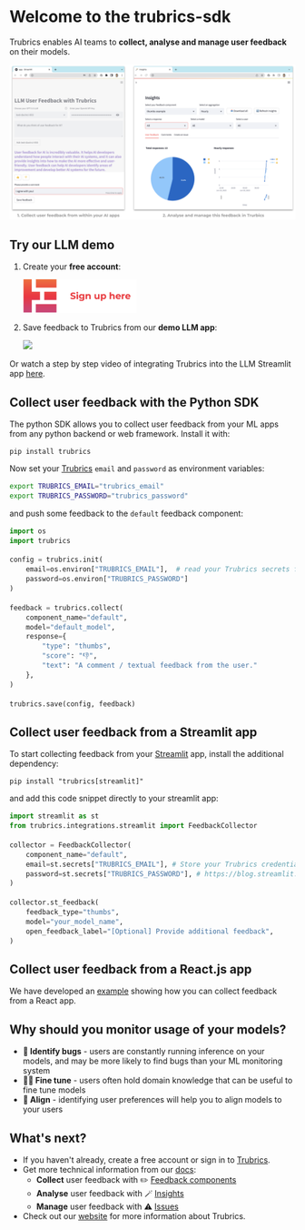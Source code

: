 # Welcome to the trubrics-sdk

Trubrics enables AI teams to **collect, analyse and manage user feedback** on their models.

<img src="./assets/trubrics-example.png"  width="800">

## Try our LLM demo

1. Create your **free account**:

    [<img src="./assets/sign_up.png"  width="200">](https://trubrics.streamlit.app/)

2. Save feedback to Trubrics from our **demo LLM app**:

    [<img src="https://static.streamlit.io/badges/streamlit_badge_black_white.svg"  width="200">](https://trubrics-llm-example.streamlit.app/)

Or watch a step by step video of integrating Trubrics into the LLM Streamlit app [here](https://www.youtube.com/watch?v=2Qt54qGwIdQ).

## Collect user feedback with the Python SDK

The python SDK allows you to collect user feedback from your ML apps from any python backend or web framework. Install it with:

```console
pip install trubrics
```

Now set your [Trubrics](https://trubrics.streamlit.app/) `email` and `password` as environment variables:

```bash
export TRUBRICS_EMAIL="trubrics_email"
export TRUBRICS_PASSWORD="trubrics_password"
```

and push some feedback to the `default` feedback component:

```python
import os
import trubrics

config = trubrics.init(
    email=os.environ["TRUBRICS_EMAIL"],  # read your Trubrics secrets from environment variables
    password=os.environ["TRUBRICS_PASSWORD"]
)

feedback = trubrics.collect(
    component_name="default",
    model="default_model",
    response={
        "type": "thumbs",
        "score": "👎",
        "text": "A comment / textual feedback from the user."
    },
)

trubrics.save(config, feedback)
```

## Collect user feedback from a Streamlit app

To start collecting feedback from your [Streamlit](https://streamlit.io/) app, install the additional dependency:

```console
pip install "trubrics[streamlit]"
```

and add this code snippet directly to your streamlit app:

```python
import streamlit as st
from trubrics.integrations.streamlit import FeedbackCollector

collector = FeedbackCollector(
    component_name="default",
    email=st.secrets["TRUBRICS_EMAIL"], # Store your Trubrics credentials in st.secrets:
    password=st.secrets["TRUBRICS_PASSWORD"], # https://blog.streamlit.io/secrets-in-sharing-apps/
)

collector.st_feedback(
    feedback_type="thumbs",
    model="your_model_name",
    open_feedback_label="[Optional] Provide additional feedback",
)
```

## Collect user feedback from a React.js app

We have developed an [example](https://github.com/trubrics/trubrics-sdk/blob/main/examples/feedback/react_js) showing how you can collect feedback from a React app.

## Why should you monitor usage of your models?

- **🚨 Identify bugs** - users are constantly running inference on your models, and may be more likely to find bugs than your ML monitoring system
- **🧑‍💻️ Fine tune** - users often hold domain knowledge that can be useful to fine tune models
- **👥 Align** - identifying user preferences will help you to align models to your users

## What's next?

- If you haven't already, create a free account or sign in to [Trubrics](https://trubrics.streamlit.app/).
- Get more technical information from our [docs](trubrics.github.io/trubrics-sdk/):
    - **Collect** user feedback with ✏️ [Feedback components](https://trubrics.github.io/trubrics-sdk/trubrics_platform/feedback_components/)
    - **Analyse** user feedback with 🪄 [Insights](https://trubrics.github.io/trubrics-sdk/trubrics_platform/insights/)
    - **Manage** user feedback with ⚠️ [Issues](https://trubrics.github.io/trubrics-sdk/trubrics_platform/issues/)
- Check out our [website](https://www.trubrics.com/home) for more information about Trubrics.
